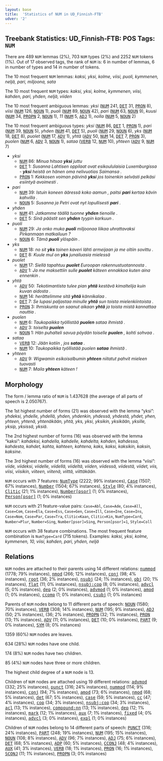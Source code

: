 ```yaml
---
layout: base
title:  'Statistics of NUM in UD_Finnish-FTB'
udver: '2'
---
```


## Treebank Statistics: UD_Finnish-FTB: POS Tags: `NUM`

There are 489 `NUM` lemmas (2%), 703 `NUM` types (2%) and 2252 `NUM` tokens (1%).
Out of 17 observed tags, the rank of `NUM` is: 6 in number of lemmas, 6 in number of types and 14 in number of tokens.

The 10 most frequent `NUM` lemmas: <em>kaksi, yksi, kolme, viisi, puoli, kymmenen, neljä, pari, miljoona, sata</em>

The 10 most frequent `NUM` types:  <em>kaksi, yksi, kolme, kymmenen, viisi, kahden, pari, yhden, neljä, viiden</em>

The 10 most frequent ambiguous lemmas: <em>yksi</em> (<tt><a href="fi_ftb-pos-NUM.html">NUM</a></tt> 241, <tt><a href="fi_ftb-pos-DET.html">DET</a></tt> 31, <tt><a href="fi_ftb-pos-PRON.html">PRON</a></tt> 8), <em>viisi</em> (<tt><a href="fi_ftb-pos-NUM.html">NUM</a></tt> 126, <tt><a href="fi_ftb-pos-NOUN.html">NOUN</a></tt> 1), <em>puoli</em> (<tt><a href="fi_ftb-pos-NUM.html">NUM</a></tt> 89, <tt><a href="fi_ftb-pos-NOUN.html">NOUN</a></tt> 42), <em>pari</em> (<tt><a href="fi_ftb-pos-NUM.html">NUM</a></tt> 63, <tt><a href="fi_ftb-pos-NOUN.html">NOUN</a></tt> 9), <em>kuusi</em> (<tt><a href="fi_ftb-pos-NUM.html">NUM</a></tt> 34, <tt><a href="fi_ftb-pos-PROPN.html">PROPN</a></tt> 2, <tt><a href="fi_ftb-pos-NOUN.html">NOUN</a></tt> 1), <em>11</em> (<tt><a href="fi_ftb-pos-NUM.html">NUM</a></tt> 5, <tt><a href="fi_ftb-pos-ADJ.html">ADJ</a></tt> 1), <em>nolla</em> (<tt><a href="fi_ftb-pos-NUM.html">NUM</a></tt> 5, <tt><a href="fi_ftb-pos-NOUN.html">NOUN</a></tt> 2)

The 10 most frequent ambiguous types:  <em>yksi</em> (<tt><a href="fi_ftb-pos-NUM.html">NUM</a></tt> 86, <tt><a href="fi_ftb-pos-DET.html">DET</a></tt> 1, <tt><a href="fi_ftb-pos-PRON.html">PRON</a></tt> 1), <em>pari</em> (<tt><a href="fi_ftb-pos-NUM.html">NUM</a></tt> 39, <tt><a href="fi_ftb-pos-NOUN.html">NOUN</a></tt> 5), <em>yhden</em> (<tt><a href="fi_ftb-pos-NUM.html">NUM</a></tt> 41, <tt><a href="fi_ftb-pos-DET.html">DET</a></tt> 5), <em>puoli</em> (<tt><a href="fi_ftb-pos-NUM.html">NUM</a></tt> 29, <tt><a href="fi_ftb-pos-NOUN.html">NOUN</a></tt> 6), <em>yks</em> (<tt><a href="fi_ftb-pos-NUM.html">NUM</a></tt> 18, <tt><a href="fi_ftb-pos-DET.html">DET</a></tt> 8), <em>puolet</em> (<tt><a href="fi_ftb-pos-NUM.html">NUM</a></tt> 17, <tt><a href="fi_ftb-pos-ADV.html">ADV</a></tt> 1), <em>yhtä</em> (<tt><a href="fi_ftb-pos-ADV.html">ADV</a></tt> 50, <tt><a href="fi_ftb-pos-NUM.html">NUM</a></tt> 14, <tt><a href="fi_ftb-pos-DET.html">DET</a></tt> 7, <tt><a href="fi_ftb-pos-PRON.html">PRON</a></tt> 3), <em>puolen</em> (<tt><a href="fi_ftb-pos-NUM.html">NUM</a></tt> 6, <tt><a href="fi_ftb-pos-ADV.html">ADV</a></tt> 3, <tt><a href="fi_ftb-pos-NOUN.html">NOUN</a></tt> 1), <em>sataa</em> (<tt><a href="fi_ftb-pos-VERB.html">VERB</a></tt> 12, <tt><a href="fi_ftb-pos-NUM.html">NUM</a></tt> 10), <em>yhteen</em> (<tt><a href="fi_ftb-pos-ADV.html">ADV</a></tt> 9, <tt><a href="fi_ftb-pos-NUM.html">NUM</a></tt> 7)


* <em>yksi</em>
  * <tt><a href="fi_ftb-pos-NUM.html">NUM</a></tt> 86: <em>Minua hitsaa <b>yksi</b> juttu</em>
  * <tt><a href="fi_ftb-pos-DET.html">DET</a></tt> 1: <em>Susanna Lahtisen oppilaat ovat esikoululaisia Luxemburgissa - <b>yksi</b> heistä on hänen oma nelivuotias Saimansa .</em>
  * <tt><a href="fi_ftb-pos-PRON.html">PRON</a></tt> 1: <em>Kekkosen voiman päivinä <b>yksi</b> jos toinenkin selvästi pelkäsi esiintyä avoimesti .</em>
* <em>pari</em>
  * <tt><a href="fi_ftb-pos-NUM.html">NUM</a></tt> 39: <em>Istuin koneen ääressä koko aamun , paitsi <b>pari</b> kertaa kävin kahvilla .</em>
  * <tt><a href="fi_ftb-pos-NOUN.html">NOUN</a></tt> 5: <em>Susanna ja Petri ovat nyt lopullisesti <b>pari</b> .</em>
* <em>yhden</em>
  * <tt><a href="fi_ftb-pos-NUM.html">NUM</a></tt> 41: <em>Jatkamme täällä tuonne <b>yhden</b> tienoille .</em>
  * <tt><a href="fi_ftb-pos-DET.html">DET</a></tt> 5: <em>Sinä päästit sen <b>yhden</b> tyypin karkuun .</em>
* <em>puoli</em>
  * <tt><a href="fi_ftb-pos-NUM.html">NUM</a></tt> 29: <em>Ja onko muka <b>puoli</b> miljoonaa liikaa uhrattavaksi Pirkanmaan matkailuun ?</em>
  * <tt><a href="fi_ftb-pos-NOUN.html">NOUN</a></tt> 6: <em>Tämä <b>puoli</b> ylöspäin .</em>
* <em>yks</em>
  * <tt><a href="fi_ftb-pos-NUM.html">NUM</a></tt> 18: <em>no sit <b>yks</b> toinen kaveri lähti armeijaan ja me oltiin sovittu .</em>
  * <tt><a href="fi_ftb-pos-DET.html">DET</a></tt> 8: <em>Kuule mul on <b>yks</b> junailuasia mielessä</em>
* <em>puolet</em>
  * <tt><a href="fi_ftb-pos-NUM.html">NUM</a></tt> 17: <em>Siellä tapahtuu <b>puolet</b> Euroopan rakennustuotannosta .</em>
  * <tt><a href="fi_ftb-pos-ADV.html">ADV</a></tt> 1: <em>Ja me maksettiin sulle <b>puolet</b> käteen ennakkoa kuten aina ennenkin .</em>
* <em>yhtä</em>
  * <tt><a href="fi_ftb-pos-ADV.html">ADV</a></tt> 50: <em>Tekotimantista tulee pian <b>yhtä</b> kestävä kimaltelija kuin kuvan aidosta .</em>
  * <tt><a href="fi_ftb-pos-NUM.html">NUM</a></tt> 14: <em>herättelimme sitä <b>yhtä</b> kännikalaa .</em>
  * <tt><a href="fi_ftb-pos-DET.html">DET</a></tt> 7: <em>Se lupasi paljastaa minulle <b>yhtä</b> sun toista mielenkiintoista .</em>
  * <tt><a href="fi_ftb-pos-PRON.html">PRON</a></tt> 3: <em>Ihmiskunta on saanut aikaan <b>yhtä</b> ja toista mistä kannattaa nauttia .</em>
* <em>puolen</em>
  * <tt><a href="fi_ftb-pos-NUM.html">NUM</a></tt> 6: <em>Taukopaikka työllistää <b>puolen</b> sataa ihmistä .</em>
  * <tt><a href="fi_ftb-pos-ADV.html">ADV</a></tt> 3: <em>toiselta <b>puolen</b></em>
  * <tt><a href="fi_ftb-pos-NOUN.html">NOUN</a></tt> 1: <em>Hän puhalteli savua pöydän toiselle <b>puolen</b> , kohti sohvaa .</em>
* <em>sataa</em>
  * <tt><a href="fi_ftb-pos-VERB.html">VERB</a></tt> 12: <em>Jään kotiin , jos <b>sataa</b> .</em>
  * <tt><a href="fi_ftb-pos-NUM.html">NUM</a></tt> 10: <em>Taukopaikka työllistää puolen <b>sataa</b> ihmistä .</em>
* <em>yhteen</em>
  * <tt><a href="fi_ftb-pos-ADV.html">ADV</a></tt> 9: <em>Wigwamin esikoisalbumin <b>yhteen</b> niitatut pahvit mieleen tuovasti</em>
  * <tt><a href="fi_ftb-pos-NUM.html">NUM</a></tt> 7: <em>Maila <b>yhteen</b> käteen !</em>

## Morphology

The form / lemma ratio of `NUM` is 1.437628 (the average of all parts of speech is 2.050767).

The 1st highest number of forms (21) was observed with the lemma “yksi”: <em>yhdeksi, yhdelle, yhdellä, yhden, yhdenkin, yhdessä, yhdestä, yhdet, yhen, yhteen, yhtenä, yhtenäkään, yhtä, yks, yksi, yksikin, yksikään, yksille, yksip, yksissä, yksiä</em>.

The 2nd highest number of forms (16) was observed with the lemma “kaksi”: <em>kahdeksi, kahdella, kahdelle, kahdelta, kahden, kahdessa, kahdesta, kahdet, kahta, kahteen, kahtena, kaks, kaksi, kaksikin, kaksin, kaksine</em>.

The 3rd highest number of forms (16) was observed with the lemma “viisi”: <em>viide, viideksi, viidelle, viidellä, viideltä, viiden, viidessä, viidestä, viidet, viis, viisi, viisikin, viiteen, viitenä, viittä, viittäkään</em>.

`NUM` occurs with 7 features: <tt><a href="fi_ftb-feat-NumType.html">NumType</a></tt> (2222; 99% instances), <tt><a href="fi_ftb-feat-Case.html">Case</a></tt> (1507; 67% instances), <tt><a href="fi_ftb-feat-Number.html">Number</a></tt> (1504; 67% instances), <tt><a href="fi_ftb-feat-Style.html">Style</a></tt> (80; 4% instances), <tt><a href="fi_ftb-feat-Clitic.html">Clitic</a></tt> (21; 1% instances), <tt><a href="fi_ftb-feat-Number-psor.html">Number[psor]</a></tt> (1; 0% instances), <tt><a href="fi_ftb-feat-Person-psor.html">Person[psor]</a></tt> (1; 0% instances)

`NUM` occurs with 21 feature-value pairs: `Case=Abl`, `Case=Ade`, `Case=All`, `Case=Com`, `Case=Ela`, `Case=Ess`, `Case=Gen`, `Case=Ill`, `Case=Ine`, `Case=Ins`, `Case=Nom`, `Case=Par`, `Case=Tra`, `Clitic=Kaan`, `Clitic=Kin`, `NumType=Card`, `Number=Plur`, `Number=Sing`, `Number[psor]=Sing`, `Person[psor]=1`, `Style=Coll`

`NUM` occurs with 38 feature combinations.
The most frequent feature combination is `NumType=Card` (715 tokens).
Examples: <em>kaksi, yksi, kolme, kymmenen, 10, viisi, kahden, pari, yhden, neljä</em>


## Relations

`NUM` nodes are attached to their parents using 14 different relations: <tt><a href="fi_ftb-dep-nummod.html">nummod</a></tt> (1778; 79% instances), <tt><a href="fi_ftb-dep-nmod.html">nmod</a></tt> (266; 12% instances), <tt><a href="fi_ftb-dep-conj.html">conj</a></tt> (98; 4% instances), <tt><a href="fi_ftb-dep-root.html">root</a></tt> (36; 2% instances), <tt><a href="fi_ftb-dep-nsubj.html">nsubj</a></tt> (24; 1% instances), <tt><a href="fi_ftb-dep-obj.html">obj</a></tt> (20; 1% instances), <tt><a href="fi_ftb-dep-flat.html">flat</a></tt> (11; 0% instances), <tt><a href="fi_ftb-dep-nsubj-cop.html">nsubj:cop</a></tt> (8; 0% instances), <tt><a href="fi_ftb-dep-advcl.html">advcl</a></tt> (5; 0% instances), <tt><a href="fi_ftb-dep-dep.html">dep</a></tt> (2; 0% instances), <tt><a href="fi_ftb-dep-advmod.html">advmod</a></tt> (1; 0% instances), <tt><a href="fi_ftb-dep-amod.html">amod</a></tt> (1; 0% instances), <tt><a href="fi_ftb-dep-ccomp.html">ccomp</a></tt> (1; 0% instances), <tt><a href="fi_ftb-dep-csubj.html">csubj</a></tt> (1; 0% instances)

Parents of `NUM` nodes belong to 11 different parts of speech: <tt><a href="fi_ftb-pos-NOUN.html">NOUN</a></tt> (1580; 70% instances), <tt><a href="fi_ftb-pos-VERB.html">VERB</a></tt> (308; 14% instances), <tt><a href="fi_ftb-pos-NUM.html">NUM</a></tt> (195; 9% instances), <tt><a href="fi_ftb-pos-ADJ.html">ADJ</a></tt> (50; 2% instances),  (36; 2% instances), <tt><a href="fi_ftb-pos-PROPN.html">PROPN</a></tt> (32; 1% instances), <tt><a href="fi_ftb-pos-PRON.html">PRON</a></tt> (13; 1% instances), <tt><a href="fi_ftb-pos-ADV.html">ADV</a></tt> (11; 0% instances), <tt><a href="fi_ftb-pos-DET.html">DET</a></tt> (10; 0% instances), <tt><a href="fi_ftb-pos-PART.html">PART</a></tt> (9; 0% instances), <tt><a href="fi_ftb-pos-SYM.html">SYM</a></tt> (8; 0% instances)

1359 (60%) `NUM` nodes are leaves.

634 (28%) `NUM` nodes have one child.

174 (8%) `NUM` nodes have two children.

85 (4%) `NUM` nodes have three or more children.

The highest child degree of a `NUM` node is 13.

Children of `NUM` nodes are attached using 19 different relations: <tt><a href="fi_ftb-dep-advmod.html">advmod</a></tt> (332; 25% instances), <tt><a href="fi_ftb-dep-punct.html">punct</a></tt> (316; 24% instances), <tt><a href="fi_ftb-dep-nummod.html">nummod</a></tt> (114; 9% instances), <tt><a href="fi_ftb-dep-conj.html">conj</a></tt> (94; 7% instances), <tt><a href="fi_ftb-dep-amod.html">amod</a></tt> (73; 6% instances), <tt><a href="fi_ftb-dep-nmod.html">nmod</a></tt> (68; 5% instances), <tt><a href="fi_ftb-dep-det.html">det</a></tt> (67; 5% instances), <tt><a href="fi_ftb-dep-case.html">case</a></tt> (59; 5% instances), <tt><a href="fi_ftb-dep-cc.html">cc</a></tt> (47; 4% instances), <tt><a href="fi_ftb-dep-cop.html">cop</a></tt> (34; 3% instances), <tt><a href="fi_ftb-dep-nsubj-cop.html">nsubj:cop</a></tt> (34; 3% instances), <tt><a href="fi_ftb-dep-acl.html">acl</a></tt> (13; 1% instances), <tt><a href="fi_ftb-dep-compound-nn.html">compound:nn</a></tt> (13; 1% instances), <tt><a href="fi_ftb-dep-dep.html">dep</a></tt> (12; 1% instances), <tt><a href="fi_ftb-dep-mark.html">mark</a></tt> (12; 1% instances), <tt><a href="fi_ftb-dep-aux.html">aux</a></tt> (7; 1% instances), <tt><a href="fi_ftb-dep-fixed.html">fixed</a></tt> (4; 0% instances), <tt><a href="fi_ftb-dep-advcl.html">advcl</a></tt> (3; 0% instances), <tt><a href="fi_ftb-dep-expl.html">expl</a></tt> (1; 0% instances)

Children of `NUM` nodes belong to 14 different parts of speech: <tt><a href="fi_ftb-pos-PUNCT.html">PUNCT</a></tt> (316; 24% instances), <tt><a href="fi_ftb-pos-PART.html">PART</a></tt> (248; 19% instances), <tt><a href="fi_ftb-pos-NUM.html">NUM</a></tt> (195; 15% instances), <tt><a href="fi_ftb-pos-NOUN.html">NOUN</a></tt> (108; 8% instances), <tt><a href="fi_ftb-pos-ADV.html">ADV</a></tt> (96; 7% instances), <tt><a href="fi_ftb-pos-ADJ.html">ADJ</a></tt> (75; 6% instances), <tt><a href="fi_ftb-pos-DET.html">DET</a></tt> (68; 5% instances), <tt><a href="fi_ftb-pos-ADP.html">ADP</a></tt> (60; 5% instances), <tt><a href="fi_ftb-pos-CCONJ.html">CCONJ</a></tt> (48; 4% instances), <tt><a href="fi_ftb-pos-AUX.html">AUX</a></tt> (41; 3% instances), <tt><a href="fi_ftb-pos-VERB.html">VERB</a></tt> (18; 1% instances), <tt><a href="fi_ftb-pos-PRON.html">PRON</a></tt> (16; 1% instances), <tt><a href="fi_ftb-pos-SCONJ.html">SCONJ</a></tt> (11; 1% instances), <tt><a href="fi_ftb-pos-PROPN.html">PROPN</a></tt> (3; 0% instances)

